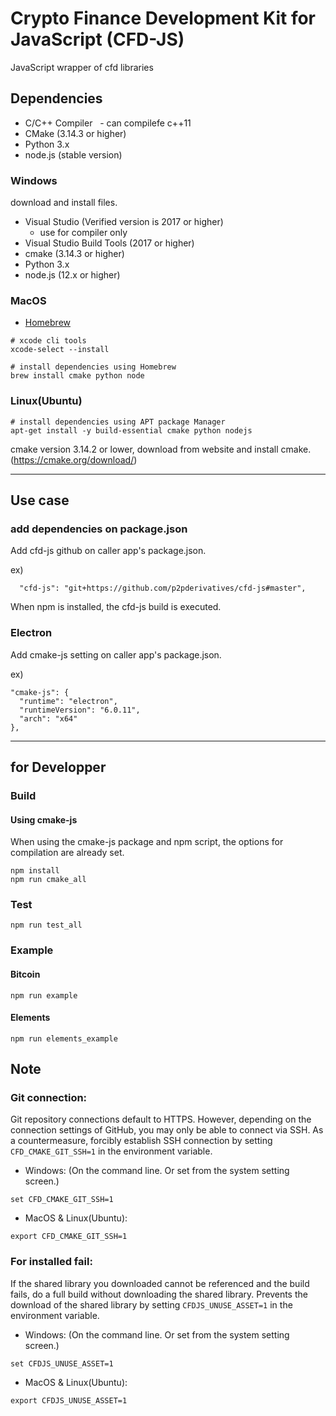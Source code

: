 # Crypto Finance Development Kit for JavaScript (CFD-JS)

JavaScript wrapper of cfd libraries

<!-- TODO: Write Summary and Overview

## Overview

-->

## Dependencies

- C/C++ Compiler
  - can compilefe c++11
- CMake (3.14.3 or higher)
- Python 3.x
- node.js (stable version)

### Windows

download and install files.
- Visual Studio (Verified version is 2017 or higher)
  - use for compiler only
- Visual Studio Build Tools (2017 or higher)
- cmake (3.14.3 or higher)
- Python 3.x
- node.js (12.x or higher)

### MacOS

- [Homebrew](https://brew.sh/)

```Shell
# xcode cli tools
xcode-select --install

# install dependencies using Homebrew
brew install cmake python node
```

### Linux(Ubuntu)

```Shell
# install dependencies using APT package Manager
apt-get install -y build-essential cmake python nodejs
```

cmake version 3.14.2 or lower, download from website and install cmake.
(https://cmake.org/download/)

---

## Use case

### add dependencies on package.json

Add cfd-js github on caller app's package.json.

ex)
```
  "cfd-js": "git+https://github.com/p2pderivatives/cfd-js#master",
```

When npm is installed, the cfd-js build is executed.

### Electron

Add cmake-js setting on caller app's package.json.

ex)
```
"cmake-js": {
  "runtime": "electron",
  "runtimeVersion": "6.0.11",
  "arch": "x64"
},
```

---

## for Developper

### Build

#### Using cmake-js

When using the cmake-js package and npm script, the options for compilation are already set.

```Shell
npm install
npm run cmake_all
```

### Test

```Shell
npm run test_all
```

### Example

#### Bitcoin

```
npm run example
```

#### Elements

```
npm run elements_example
```

## Note

### Git connection:

Git repository connections default to HTTPS.
However, depending on the connection settings of GitHub, you may only be able to connect via SSH.
As a countermeasure, forcibly establish SSH connection by setting `CFD_CMAKE_GIT_SSH=1` in the environment variable.

- Windows: (On the command line. Or set from the system setting screen.)
```
set CFD_CMAKE_GIT_SSH=1
```

- MacOS & Linux(Ubuntu):
```
export CFD_CMAKE_GIT_SSH=1
```

### For installed fail:

If the shared library you downloaded cannot be referenced and the build fails, do a full build without downloading the shared library.
Prevents the download of the shared library by setting `CFDJS_UNUSE_ASSET=1` in the environment variable.

- Windows: (On the command line. Or set from the system setting screen.)
```
set CFDJS_UNUSE_ASSET=1
```

- MacOS & Linux(Ubuntu):
```
export CFDJS_UNUSE_ASSET=1
```
